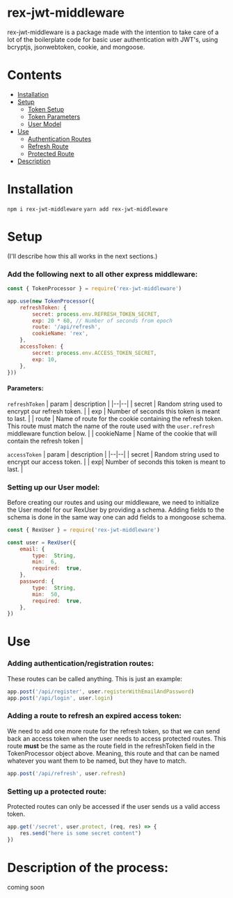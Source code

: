 # rex-jwt-middleware

rex-jwt-middleware is a package made with the intention to take care of a lot of the boilerplate code for basic user authentication with JWT's, using bcryptjs, jsonwebtoken, cookie, and mongoose.

# Contents

- [Installation](#installation)
- [Setup](#setup)
  - [Token Setup](#token-setup)
  - [Token Parameters](https://github.com/Isaac-Svi/rex-jwt-middleware#token-parameters)
  - [User Model](https://github.com/Isaac-Svi/rex-jwt-middleware#user-model)
- [Use](https://github.com/Isaac-Svi/rex-jwt-middleware#Use)
  - [Authentication Routes](https://github.com/Isaac-Svi/rex-jwt-middleware#routes)
  - [Refresh Route](https://github.com/Isaac-Svi/rex-jwt-middleware#refresh-route)
  - [Protected Route](https://github.com/Isaac-Svi/rex-jwt-middleware#protected-route)
- [Description](https://github.com/Isaac-Svi/rex-jwt-middleware#description)

# Installation <a name="installation"></a>
`npm i rex-jwt-middleware`
`yarn add rex-jwt-middleware`

# Setup <a name="setup"></a>
(I'll describe how this all works in the next sections.)
 
### Add the following next to all other express middleware: <a name="token-setup"></a>
```javascript
const { TokenProcessor } = require('rex-jwt-middleware')

app.use(new TokenProcessor({
	refreshToken: {
		secret: process.env.REFRESH_TOKEN_SECRET,
		exp: 20 * 60, // Number of seconds from epoch
		route: '/api/refresh',
		cookieName: 'rex',
	},
	accessToken: {
		secret: process.env.ACCESS_TOKEN_SECRET,
		exp: 10,
	},
}))
```
#### [](https://github.com/Isaac-Svi/rex-jwt-middleware#token-parameters)Parameters:
`refreshToken`
| param | description |
|--|--|
| secret | Random string used to encrypt our refresh token. |
| exp | Number of seconds this token is meant to last. |
| route | Name of route for the cookie containing the refresh token.  This route must match the name of the route used with the `user.refresh` middleware function below. |
| cookieName | Name of the cookie that will contain the refresh token |

`accessToken`
| param | description |
|--|--|
| secret | Random string used to encrypt our access token. |
| exp| Number of seconds this token is meant to last. |


### [](https://github.com/Isaac-Svi/rex-jwt-middleware#user-model)Setting up our User model:
Before creating our routes and using our middleware, we need to initialize the User model for our RexUser by providing a schema.  Adding fields to the schema is done in the same way one can add fields to a mongoose schema.
```javascript
const { RexUser } = require('rex-jwt-middleware')

const user = RexUser({
	email: {
		type:  String,
		min:  6,
		required:  true,
	},
	password: {
		type:  String,
		min:  50,
		required:  true,
	},
})
```
# [](https://github.com/Isaac-Svi/rex-jwt-middleware#Use)Use
### [](https://github.com/Isaac-Svi/rex-jwt-middleware#routes)Adding authentication/registration routes:
These routes can be called anything.  This is just an example:
```javascript
app.post('/api/register', user.registerWithEmailAndPassword)
app.post('/api/login', user.login)
```
### [](https://github.com/Isaac-Svi/rex-jwt-middleware#refresh-route)Adding a route to refresh an expired access token:
We need to add one more route for the refresh token, so that we can send back an access token when the user needs to access protected routes.  This route **must** be the same as the route field in the refreshToken field in the TokenProcessor object above.  Meaning, this route and that can be named whatever you want them to be named, but they have to match.
```javascript
app.post('/api/refresh', user.refresh)
```
### [](https://github.com/Isaac-Svi/rex-jwt-middleware#protected-route)Setting up a protected route:
Protected routes can only be accessed if the user sends us a valid access token.
```javascript
app.get('/secret', user.protect, (req, res) => {
	res.send("here is some secret content")
})
```

# [](https://github.com/Isaac-Svi/rex-jwt-middleware#description)Description of the process:
coming soon